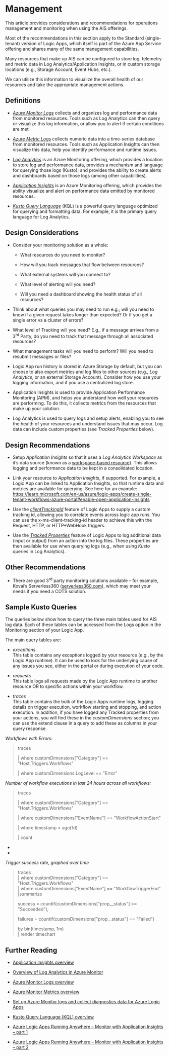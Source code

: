# Management

This article provides considerations and recommendations for operations
management and monitoring when using the AIS offerings.

Most of the recommendations in this section apply to the Standard
(single-tenant) version of Logic Apps, which itself is part of the Azure
App Service offering and shares many of the same management
capabilities.

Many resources that make up AIS can be configured to store log,
telemetry and metric data in Log Analytics/Application Insights, or in
custom storage locations (e.g., Storage Account, Event Hubs, etc.).

We can utilize this information to visualize the overall health of our
resources and take the appropriate management actions.

## Definitions

- *[Azure Monitor
  Logs](https://learn.microsoft.com/en-us/azure/azure-monitor/logs/data-platform-logs)*
  collects and organizes log and performance data from monitored
  resources. Tools such as Log Analytics can then query or visualize
  this log information, or allow you to alert if certain conditions are
  met

- [*Azure Metric
  Logs*](https://learn.microsoft.com/en-us/azure/azure-monitor/essentials/data-platform-metrics)
  collects numeric data into a time-series database from monitored
  resources. Tools such as Application Insights can then visualize this
  data, help you identify performance and runtime issues.

- [*Log
  Analytics*](https://learn.microsoft.com/en-us/azure/azure-monitor/logs/log-analytics-overview)
  is an Azure Monitoring offering, which provides a location to store
  log and performance data, provides a mechanism and language for
  querying those logs (Kusto); and provides the ability to create alerts
  and dashboards based on those logs (among other capabilities).

- [*Application
  Insights*](https://learn.microsoft.com/en-us/azure/azure-monitor/app/app-insights-overview)
  is an Azure Monitoring offering, which provides the ability visualize
  and alert on performance data emitted by monitored resources.

- [*Kusto Query
  Language*](https://learn.microsoft.com/en-us/azure/data-explorer/kusto/query/)
  (KQL) is a powerful query language optimized for querying and
  formatting data. For example, it is the primary query language for Log
  Analytics.

## Design Considerations

- Consider your monitoring solution as a whole:

  - What resources do you need to monitor?

  - How will you track messages that flow between resources?

  - What external systems will you connect to?

  - What level of alerting will you need?

  - Will you need a dashboard showing the health status of all
    resources?

- Think about what queries you may need to run e.g.; will you need to
  know if a given request takes longer than expected? Or if you get a
  single error vs a cluster of errors?

- What level of Tracking will you need? E.g., if a message arrives from
  a 3<sup>rd</sup> Party, do you need to track that message through all
  associated resources?

- What management tasks will you need to perform? Will you need to
  resubmit messages or files?

- Logic App run history is stored in Azure Storage by default, but you
  can choose to also export metrics and log files to other sources
  (e.g., *Log Analytics*, or an external Storage Account). Consider how
  you use your logging information, and if you use a centralized log
  store.

- Application Insights is used to provide Application Performance
  Monitoring (APM), and helps you understand how well your resources are
  performing. To do this, it collects metrics from the resources that
  make up your solution.

- Log Analytics is used to query logs and setup alerts, enabling you to
  see the health of your resources and understand issues that may occur.
  Log data can include custom properties (see *Tracked Properties*
  below).

## Design Recommendations

- Setup *Application Insights* so that it uses a *Log Analytics
  Workspace* as it’s data source (known as a [workspace-based
  resource](https://learn.microsoft.com/en-us/azure/azure-monitor/app/convert-classic-resource)).
  This allows logging and performance data to be kept in a consolidated
  location.

- Link your resource to *Application Insights*, if supported. For
  example, a Logic App can be linked to Application Insights, so that
  runtime data and metrics are available for querying. See here for an
  example:
  <https://learn.microsoft.com/en-us/azure/logic-apps/create-single-tenant-workflows-azure-portal#enable-open-application-insights>

- Use the
  *[clientTrackingId](https://learn.microsoft.com/en-us/azure/logic-apps/monitor-logic-apps-log-analytics)*
  feature of Logic Apps to supply a custom tracking id, allowing you to
  correlate events across logic app runs. You can use the
  x-ms-client-tracking-id header to achieve this with the Request, HTTP,
  or HTTP+WebHook triggers.

- Use the [*Tracked
  Properties*](https://learn.microsoft.com/en-us/azure/logic-apps/monitor-logic-apps-log-analytics)
  feature of Logic Apps to log additional data (input or output) from an
  action into the log files. These properties are then available for use
  when querying logs (e.g., when using *Kusto* queries in Log
  Analytics).

## Other Recommendations

- There are good 3<sup>rd</sup> party monitoring solutions available –
  for example, Kovai’s Serverless360
  ([serverless360.com](https://www.serverless360.com/)), which may meet
  your needs if you need a COTS solution.

## Sample Kusto Queries

The queries below show how to query the three main tables used for AIS
log data. Each of these tables can be accessed from the Logs option in
the Monitoring section of your Logic App.

The main query tables are:

- *exceptions*  
  This table contains any exceptions logged by your resource (e.g., by
  the Logic App runtime). It can be used to look for the underlying
  cause of any issues you see, either in the portal or during execution
  of your code.

- *requests*  
  This table logs all requests made by the Logic App runtime to another
  resource OR to specific actions within your workflow.

- *traces*  
  This table contains the bulk of the Logic Apps runtime logs, logging
  details on trigger execution, workflow starting and stopping, and
  action execution. In addition, if you have logged any Tracked
  properties from your actions, you will find these in the
  *customDimensions* section; you can use the extend clause in a query
  to add these as columns in your query response.

*Workflows with Errors:*

> traces
>
> \| where customDimensions\["Category"\] == "Host.Triggers.Workflows"
>
> \| where customDimensions.LogLevel == "Error"

*Number of workflow executions in last 24 hours across all workflows:*

> traces
>
> \| where customDimensions\["Category"\] == "Host.Triggers.Workflows"
>
> \| where customDimensions\["EventName"\] == "WorkflowActionStart"
>
> \| where timestamp \> ago(1d)
>
> \| count

*  
*

*Trigger success rate, graphed over time*

> traces  
> \| where customDimensions\["Category"\] == "Host.Triggers.Workflows"  
> \| where customDimensions\["EventName"\] == "WorkflowTriggerEnd"  
> \|summarize
>
> success = countif(customDimensions\["prop\_\_status"\] ==
> "Succeeded"),
>
> failures = countif(customDimensions\["prop\_\_status"\] == "Failed")
>
> by bin(timestamp, 1m)  
> \| render timechart

## Further Reading

- [Application Insights overview](https://learn.microsoft.com/en-us/azure/azure-monitor/app/app-insights-overview?tabs=net)

- [Overview of Log Analytics in Azure
  Monitor](https://learn.microsoft.com/en-us/azure/azure-monitor/logs/log-analytics-overview)

- [Azure Monitor Logs
  overview](https://learn.microsoft.com/en-us/azure/azure-monitor/logs/data-platform-logs)

- [Azure Monitor Metrics
  overview](https://learn.microsoft.com/en-us/azure/azure-monitor/essentials/data-platform-metrics)

- [Set up Azure Monitor logs and collect diagnostics data for Azure
  Logic
  Apps](https://learn.microsoft.com/en-us/azure/logic-apps/monitor-logic-apps-log-analytics)

- [Kusto Query Language (KQL)
  overview](https://learn.microsoft.com/en-us/azure/data-explorer/kusto/query/)

- [Azure Logic Apps Running Anywhere – Monitor with Application Insights
  – part
  1](https://techcommunity.microsoft.com/t5/integrations-on-azure-blog/azure-logic-apps-running-anywhere-monitor-with-application/ba-p/1877849)

- [Azure Logic Apps Running Anywhere – Monitor with Application Insights
  – part
  2](https://techcommunity.microsoft.com/t5/integrations-on-azure-blog/azure-logic-apps-running-anywhere-monitor-with-application/ba-p/2003332)
